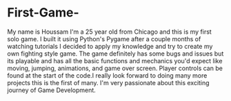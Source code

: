 # First-Game-
My name is Houssam I'm a 25 year old from Chicago and this is my first solo game. I built it using Python's Pygame after a couple months of watching tutorials I decided to apply my knowledge and try to create my own fighting style game. The game definitely has some bugs and issues but its playable and has all the basic functions and mechanics you'd expect like moving, jumping, animations, and game over screen.  Player controls can be found at the start of the code.I really look forward to doing many more projects this is the first of many. I'm very passionate about this exciting journey of Game Development.
